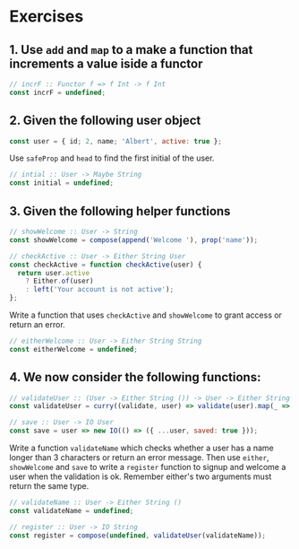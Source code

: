 # Exercises

## 1. Use `add` and `map` to a make a function that increments a value iside a functor

```js
// incrF :: Functor f => f Int -> f Int
const incrF = undefined;
```

## 2. Given the following user object

```js
const user = { id; 2, name; 'Albert', active: true };
```

Use `safeProp` and `head` to find the first initial of the user.

```js
// intial :: User -> Maybe String
const initial = undefined;
```

## 3. Given the following helper functions

```js
// showWelcome :: User -> String
const showWelcome = compose(append('Welcome '), prop('name'));

// checkActive :: User -> Either String User
const checkActive = function checkActive(user) {
  return user.active
    ? Either.of(user)
    : left('Your account is not active');
};
```

Write a function that uses `checkActive` and `showWelcome` to grant access or return an error.

```js
// eitherWelcome :: User -> Either String String
const eitherWelcome = undefined;
```

## 4.  We now consider the following functions:

```js
// validateUser :: (User -> Either String ()) -> User -> Either String User
const validateUser = curry((validate, user) => validate(user).map(_ => user));

// save :: User -> IO User
const save = user => new IO(() => ({ ...user, saved: true }));
```

Write a function `validateName` which checks whether a user has a name longer than 3 characters or return an error message. Then use `either`, `showWelcome` and `save` to write a `register` function to signup and welcome a user when the validation is ok. Remember either's two arguments must return the same type.

```js
// validateName :: User -> Either String ()
const validateName = undefined;

// register :: User -> IO String
const register = compose(undefined, validateUser(validateName));
```
